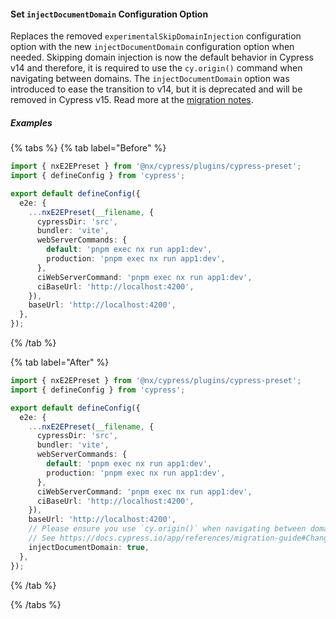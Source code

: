 #### Set `injectDocumentDomain` Configuration Option

Replaces the removed `experimentalSkipDomainInjection` configuration option with the new `injectDocumentDomain` configuration option when needed. Skipping domain injection is now the default behavior in Cypress v14 and therefore, it is required to use the `cy.origin()` command when navigating between domains. The `injectDocumentDomain` option was introduced to ease the transition to v14, but it is deprecated and will be removed in Cypress v15. Read more at the [migration notes](https://docs.cypress.io/app/references/migration-guide#Changes-to-cyorigin).

##### Examples

{% tabs %}
{% tab label="Before" %}

```ts {% fileName="apps/app1-e2e/cypress.config.ts" %}
import { nxE2EPreset } from '@nx/cypress/plugins/cypress-preset';
import { defineConfig } from 'cypress';

export default defineConfig({
  e2e: {
    ...nxE2EPreset(__filename, {
      cypressDir: 'src',
      bundler: 'vite',
      webServerCommands: {
        default: 'pnpm exec nx run app1:dev',
        production: 'pnpm exec nx run app1:dev',
      },
      ciWebServerCommand: 'pnpm exec nx run app1:dev',
      ciBaseUrl: 'http://localhost:4200',
    }),
    baseUrl: 'http://localhost:4200',
  },
});
```

{% /tab %}

{% tab label="After" %}

```ts {% fileName="apps/app1-e2e/cypress.config.ts" highlightLines=["17-19"] %}
import { nxE2EPreset } from '@nx/cypress/plugins/cypress-preset';
import { defineConfig } from 'cypress';

export default defineConfig({
  e2e: {
    ...nxE2EPreset(__filename, {
      cypressDir: 'src',
      bundler: 'vite',
      webServerCommands: {
        default: 'pnpm exec nx run app1:dev',
        production: 'pnpm exec nx run app1:dev',
      },
      ciWebServerCommand: 'pnpm exec nx run app1:dev',
      ciBaseUrl: 'http://localhost:4200',
    }),
    baseUrl: 'http://localhost:4200',
    // Please ensure you use `cy.origin()` when navigating between domains and remove this option.
    // See https://docs.cypress.io/app/references/migration-guide#Changes-to-cyorigin
    injectDocumentDomain: true,
  },
});
```

{% /tab %}

{% /tabs %}
